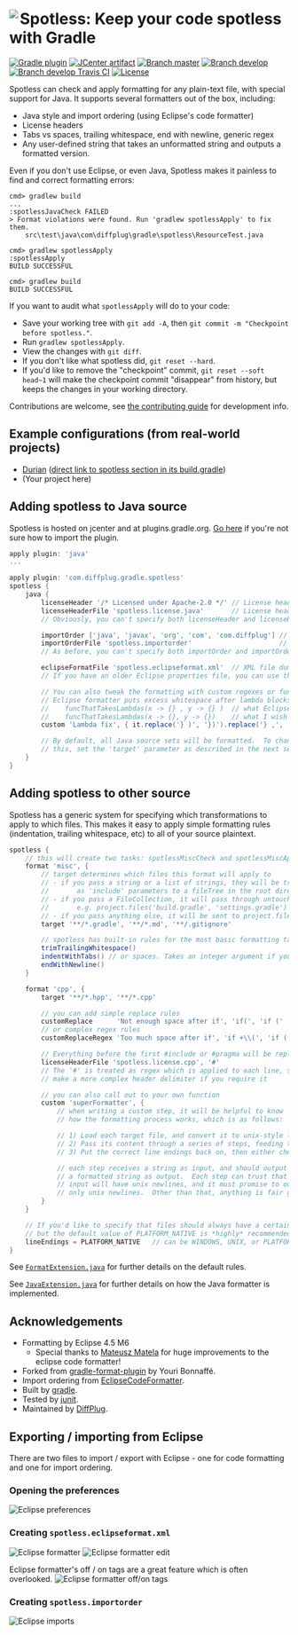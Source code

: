 # <img align="left" src="images/spotless_logo.png"> Spotless: Keep your code spotless with Gradle

[![Gradle plugin](https://img.shields.io/badge/plugins.gradle.org-com.diffplug.gradle.spotless-blue.svg)](https://plugins.gradle.org/plugin/com.diffplug.gradle.spotless)
[![JCenter artifact](https://img.shields.io/badge/jcenter-com.diffplug.gradle.spotless%3Aspotless-blue.svg)](https://bintray.com/diffplug/opensource/spotless/view)
[![Branch master](http://img.shields.io/badge/master-1.1-lightgrey.svg)](https://github.com/diffplug/spotless/releases/latest)
[![Branch develop](http://img.shields.io/badge/develop-1.2--SNAPSHOT-lightgrey.svg)](https://github.com/diffplug/spotless/tree/develop)
[![Branch develop Travis CI](https://travis-ci.org/diffplug/spotless.svg?branch=develop)](https://travis-ci.org/diffplug/spotless)
[![License](https://img.shields.io/badge/license-Apache-blue.svg)](https://tldrlegal.com/license/apache-license-2.0-(apache-2.0))

Spotless can check and apply formatting for any plain-text file, with special support for Java.  It supports several formatters out of the box, including:

* Java style and import ordering (using Eclipse's code formatter)
* License headers
* Tabs vs spaces, trailing whitespace, end with newline, generic regex
* Any user-defined string that takes an unformatted string and outputs a formatted version.

Even if you don't use Eclipse, or even Java, Spotless makes it painless to find and correct formatting errors:

```
cmd> gradlew build
...
:spotlessJavaCheck FAILED
> Format violations were found. Run 'gradlew spotlessApply' to fix them.
	src\test\java\com\diffplug\gradle\spotless\ResourceTest.java

cmd> gradlew spotlessApply
:spotlessApply
BUILD SUCCESSFUL

cmd> gradlew build
BUILD SUCCESSFUL
```

If you want to audit what `spotlessApply` will do to your code:
* Save your working tree with `git add -A`, then `git commit -m "Checkpoint before spotless."`.
* Run `gradlew spotlessApply`.
* View the changes with `git diff`.
* If you don't like what spotless did, `git reset --hard`.
* If you'd like to remove the "checkpoint" commit, `git reset --soft head~1` will make the checkpoint commit "disappear" from history, but keeps the changes in your working directory.

Contributions are welcome, see [the contributing guide](CONTRIBUTING.md) for development info.

## Example configurations (from real-world projects)

* [Durian](https://github.com/diffplug/durian) ([direct link to spotless section in its build.gradle](https://github.com/diffplug/durian/blob/develop/build.gradle?ts=4#L70-90))
* (Your project here)

## Adding spotless to Java source

Spotless is hosted on jcenter and at plugins.gradle.org. [Go here](https://plugins.gradle.org/plugin/com.diffplug.gradle.spotless) if you're not sure how to import the plugin.

```groovy
apply plugin: 'java'
...

apply plugin: 'com.diffplug.gradle.spotless'
spotless {
	java {
		licenseHeader '/* Licensed under Apache-2.0 */'	// License header
		licenseHeaderFile 'spotless.license.java'		// License header file
		// Obviously, you can't specify both licenseHeader and licenseHeaderFile at the same time

		importOrder ['java', 'javax', 'org', 'com', 'com.diffplug']	// An array of package names
		importOrderFile 'spotless.importorder'						// An import ordering file, exported from Eclipse
		// As before, you can't specify both importOrder and importOrderFile at the same time

		eclipseFormatFile 'spotless.eclipseformat.xml'	// XML file dumped out by the Eclipse formatter
		// If you have an older Eclipse properties file, you can use that too.

		// You can also tweak the formatting with custom regexes or functions, such as:
		// Eclipse formatter puts excess whitespace after lambda blocks
		//    funcThatTakesLambdas(x -> {} , y -> {} )	// what Eclipse does
		//    funcThatTakesLambdas(x -> {}, y -> {})	// what I wish Eclipse did
		custom 'Lambda fix', { it.replace('} )', '})').replace('} ,', '},') }

		// By default, all Java source sets will be formatted.  To change
		// this, set the 'target' parameter as described in the next section.
	}
}
```

## Adding spotless to other source

Spotless has a generic system for specifying which transformations to apply to which files. This makes it easy to apply simple formatting rules (indentation, trailing whitespace, etc) to all of your source plaintext.

```groovy
spotless {
	// this will create two tasks: spotlessMiscCheck and spotlessMiscApply
	format 'misc', {
		// target determines which files this format will apply to
		// - if you pass a string or a list of strings, they will be treated
		//       as 'include' parameters to a fileTree in the root directory
		// - if you pass a FileCollection, it will pass through untouched
		//       e.g. project.files('build.gradle', 'settings.gradle')
		// - if you pass anything else, it will be sent to project.files(yourArg)
		target '**/*.gradle', '**/*.md', '**/.gitignore'

		// spotless has built-in rules for the most basic formatting tasks
		trimTrailingWhitespace()
		indentWithTabs() // or spaces. Takes an integer argument if you don't like 4
		endWithNewline()
	}

	format 'cpp', {
		target '**/*.hpp', '**/*.cpp'

		// you can add simple replace rules
		customReplace      'Not enough space after if', 'if(', 'if ('
		// or complex regex rules
		customReplaceRegex 'Too much space after if', 'if +\\(', 'if ('

		// Everything before the first #include or #pragma will be replaced with the header
		licenseHeaderFile 'spotless.license.cpp', '#'
		// The '#' is treated as regex which is applied to each line, so you can
		// make a more complex header delimiter if you require it

		// you can also call out to your own function
		custom 'superFormatter', {
			// when writing a custom step, it will be helpful to know
			// how the formatting process works, which is as follows:

			// 1) Load each target file, and convert it to unix-style line endings ('\n')
			// 2) Pass its content through a series of steps, feeding the output of each step to the next
			// 3) Put the correct line endings back on, then either check or apply

			// each step receives a string as input, and should output
			// a formatted string as output.  Each step can trust that its
			// input will have unix newlines, and it must promise to output
			// only unix newlines.  Other than that, anything is fair game!
		}
	}

	// If you'd like to specify that files should always have a certain line ending, you can,
	// but the default value of PLATFORM_NATIVE is *highly* recommended
	lineEndings = PLATFORM_NATIVE 	// can be WINDOWS, UNIX, or PLATFORM_NATIVE
}
```

See [`FormatExtension.java`](src/main/java/com/diffplug/gradle/spotless/FormatExtension.java?ts=4) for further details on the default rules.

See [`JavaExtension.java`](src/main/java/com/diffplug/gradle/spotless/java/JavaExtension.java?ts=4) for further details on how the Java formatter is implemented.

## Acknowledgements

* Formatting by Eclipse 4.5 M6
	+ Special thanks to [Mateusz Matela](https://waynebeaton.wordpress.com/2015/03/15/great-fixes-for-mars-winners-part-i/) for huge improvements to the eclipse code formatter!
* Forked from [gradle-format-plugin](https://github.com/youribonnaffe/gradle-format-plugin) by Youri Bonnaffé.
* Import ordering from [EclipseCodeFormatter](https://github.com/krasa/EclipseCodeFormatter).
* Built by [gradle](http://gradle.org/).
* Tested by [junit](http://junit.org/).
* Maintained by [DiffPlug](http://www.diffplug.com/).

## Exporting / importing from Eclipse

There are two files to import / export with Eclipse - one for code formatting and one for import ordering.

### Opening the preferences
![Eclipse preferences](images/EclipsePreferences.png)

### Creating `spotless.eclipseformat.xml`
![Eclipse formatter](images/EclipseFormatter.png)
![Eclipse formatter edit](images/EclipseFormatterEdit.png)

Eclipse formatter's off / on tags are a great feature which is often overlooked.
![Eclipse formatter off/on tags](images/EclipseFormatterEditOffOnTags.png)

### Creating `spotless.importorder`
![Eclipse imports](images/EclipseImports.png)
